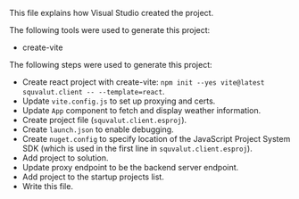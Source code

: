 This file explains how Visual Studio created the project.

The following tools were used to generate this project:
- create-vite

The following steps were used to generate this project:
- Create react project with create-vite: `npm init --yes vite@latest squvalut.client -- --template=react`.
- Update `vite.config.js` to set up proxying and certs.
- Update `App` component to fetch and display weather information.
- Create project file (`squvalut.client.esproj`).
- Create `launch.json` to enable debugging.
- Create `nuget.config` to specify location of the JavaScript Project System SDK (which is used in the first line in `squvalut.client.esproj`).
- Add project to solution.
- Update proxy endpoint to be the backend server endpoint.
- Add project to the startup projects list.
- Write this file.
